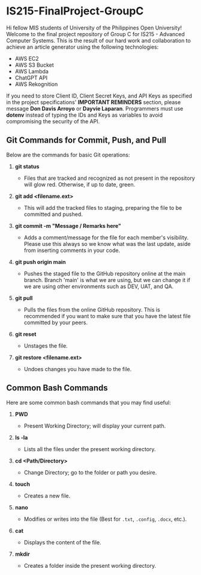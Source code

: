 # IS215-FinalProject-GroupC

Hi fellow MIS students of University of the Philippines Open University! Welcome to the final project repository of Group C for IS215 - Advanced Computer Systems. This is the result of our hard work and collaboration to achieve an article generator using the following technologies:

- AWS EC2
- AWS S3 Bucket
- AWS Lambda
- ChatGPT API
- AWS Rekognition

If you need to store Client ID, Client Secret Keys, and API Keys as specified in the project specifications' **IMPORTANT REMINDERS** section, please message **Don Davis Arroyo** or **Dayvie Laparan**. Programmers must use **dotenv** instead of typing the IDs and Keys as variables to avoid compromising the security of the API.

## Git Commands for Commit, Push, and Pull

Below are the commands for basic Git operations:

1. **git status**
   - Files that are tracked and recognized as not present in the repository will glow red. Otherwise, if up to date, green.

2. **git add <filename.ext>**
   - This will add the tracked files to staging, preparing the file to be committed and pushed.

3. **git commit -m "Message / Remarks here"**
   - Adds a comment/message for the file for each member's visibility. Please use this always so we know what was the last update, aside from inserting comments in your code.

4. **git push origin main**
   - Pushes the staged file to the GitHub repository online at the main branch. Branch 'main' is what we are using, but we can change it if we are using other environments such as DEV, UAT, and QA.

5. **git pull**
   - Pulls the files from the online GitHub repository. This is recommended if you want to make sure that you have the latest file committed by your peers.

6. **git reset**
   - Unstages the file.

7. **git restore <filename.ext>**
   - Undoes changes you have made to the file.

## Common Bash Commands

Here are some common bash commands that you may find useful:

1. **PWD**
   - Present Working Directory; will display your current path.

2. **ls -la**
   - Lists all the files under the present working directory.

3. **cd <Path/Directory>**
   - Change Directory; go to the folder or path you desire.

4. **touch <filename or filename.ext>**
   - Creates a new file.

5. **nano <filename or filename.ext>**
   - Modifies or writes into the file (Best for `.txt`, `.config`, `.docx`, etc.).

6. **cat <filename or filename.ext>**
   - Displays the content of the file.

7. **mkdir <Folder Name>**
   - Creates a folder inside the present working directory.
